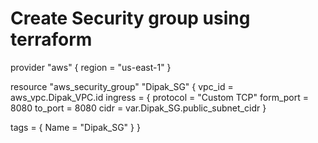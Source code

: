 # Create Security group using terraform

provider "aws" {
   region = "us-east-1"
 }

resource "aws_security_group" "Dipak_SG" {
  vpc_id = aws_vpc.Dipak_VPC.id
  ingress = {
    protocol = "Custom TCP" 
    form_port = 8080
    to_port = 8080
    cidr = var.Dipak_SG.public_subnet_cidr
  }

  tags = {
    Name = "Dipak_SG"
  }
}